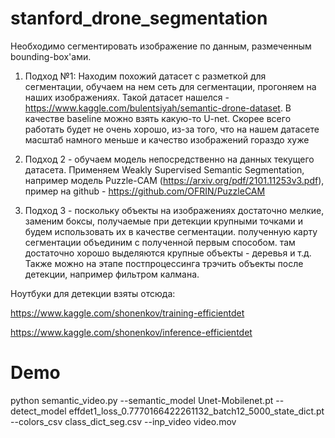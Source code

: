 # stanford_drone_segmentation

Необходимо сегментировать изображение по данным, размеченным bounding-box'ами.
1. Подход №1: Находим похожий датасет с разметкой для сегментации, обучаем на нем сеть для сегментации, прогоняем на наших изображениях. Такой датасет нашелся - https://www.kaggle.com/bulentsiyah/semantic-drone-dataset. В качестве baseline можно взять какую-то U-net. Скорее всего работать будет не очень хорошо, из-за того, что на нашем датасете масштаб намного меньше и качество изображений гораздо хуже
2. Подход 2 - обучаем модель непосредственно на данных текущего датасета. Применяем Weakly Supervised Semantic Segmentation, например модель Puzzle-CAM (https://arxiv.org/pdf/2101.11253v3.pdf), пример на github - https://github.com/OFRIN/PuzzleCAM

3. Подход 3 - поскольку объекты на изображениях достаточно мелкие, заменим боксы, получаемые при детекции крупными точками и будем использовать их в качестве сегментации. полученную карту сегментации объединим с полученной первым способом. там достаточно хорошо выделяются крупные объекты - деревья и т.д. Также можно на этапе постпроцессинга трэчить объекты после детекции, например фильтром калмана.

Ноутбуки для детекции взяты отсюда:

https://www.kaggle.com/shonenkov/training-efficientdet

https://www.kaggle.com/shonenkov/inference-efficientdet

# Demo

python semantic_video.py --semantic_model Unet-Mobilenet.pt --detect_model effdet1_loss_0.7770166422261132_batch12_5000_state_dict.pt --colors_csv class_dict_seg.csv --inp_video video.mov
